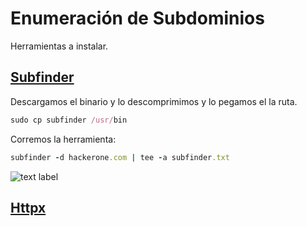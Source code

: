 # Enumeración de Subdominios

Herramientas a instalar.

## [Subfinder](https://github.com/projectdiscovery/subfinder)

Descargamos el binario y lo descomprimimos y lo pegamos el la ruta.

```ruby
sudo cp subfinder /usr/bin
```

Corremos la herramienta:

```ruby
subfinder -d hackerone.com | tee -a subfinder.txt
```

![text label](img/01.png)

## [Httpx](https://github.com/projectdiscovery/httpx)



























